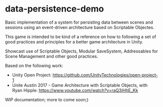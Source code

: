 # data-persistence-demo

Basic implementation of a system for persisting data between scenes and sessions using an event-driven architecture based on Scriptable Objectes.

This game is intended to be kind of a reference on how to following a set of good practices and principles for a better game architecture in Unity.

Showcast use of Scriptable Objects, Modular SaveSystem, Addressables for Scene Management and other good practices.

Based on the following work:
- Unity Open Project: https://github.com/UnityTechnologies/open-project-1
- Unite Austin 2017 - Game Architecture with Scriptable Objects, with Ryan Hipple: https://www.youtube.com/watch?v=raQ3iHhE_Kk

WIP documentation; more to come soon;)

